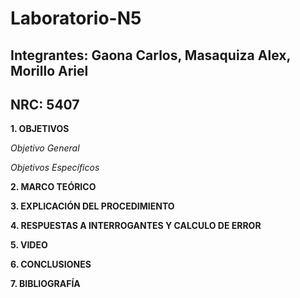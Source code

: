 # Laboratorio-N5
## Integrantes: Gaona Carlos, Masaquiza Alex, Morillo Ariel
## NRC: 5407

**1. OBJETIVOS**

_Objetivo General_


_Objetivos Específicos_


**2. MARCO TEÓRICO**


**3. EXPLICACIÓN DEL PROCEDIMIENTO**


**4. RESPUESTAS A INTERROGANTES Y CALCULO DE ERROR**


**5. VIDEO**


**6. CONCLUSIONES**

**7. BIBLIOGRAFÍA**

